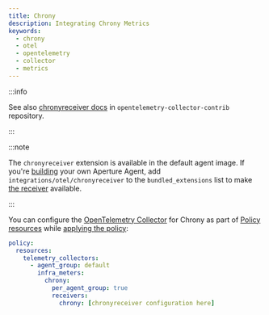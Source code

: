 ```yaml
---
title: Chrony
description: Integrating Chrony Metrics
keywords:
  - chrony
  - otel
  - opentelemetry
  - collector
  - metrics
---
```


:::info

See also [chronyreceiver docs][receiver] in `opentelemetry-collector-contrib`
repository.

:::

:::note

The `chronyreceiver` extension is available in the default agent image. If
you're [building][build] your own Aperture Agent, add
`integrations/otel/chronyreceiver` to the `bundled_extensions` list to make [the
receiver][receiver] available.

:::

You can configure the [OpenTelemetry Collector][opentelemetry-collector] for
Chrony as part of [Policy resources][policy-resources] while [applying the
policy][applying-policy]:

```yaml
policy:
  resources:
    telemetry_collectors:
      - agent_group: default
        infra_meters:
          chrony:
            per_agent_group: true
            receivers:
              chrony: [chronyreceiver configuration here]
```

[build]: /reference/aperturectl/build/agent/agent.md
[receiver]:
  https://github.com/open-telemetry/opentelemetry-collector-contrib/tree/main/receiver/chronyreceiver
[opentelemetry-collector]: /reference/configuration/spec.md#telemetry-collector
[applying-policy]: /use-cases/use-cases.md
[policy-resources]: /reference/configuration/spec.md#resources
